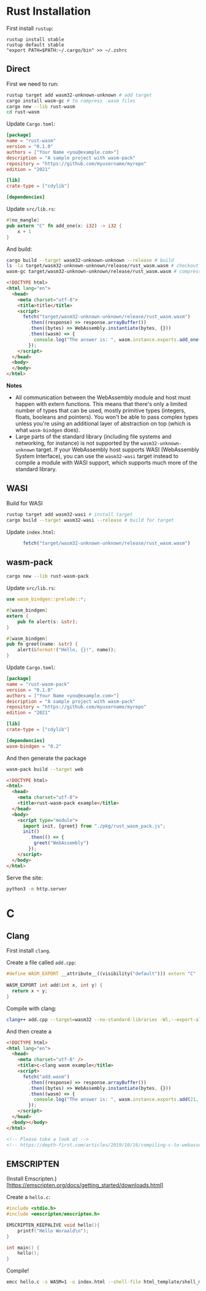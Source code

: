 
# Rust Installation


First install `rustup`:

```shell
rustup install stable
rustup default stable
"export PATH=$PATH:~/.cargo/bin" >> ~/.zshrc
```

## Direct

First we need to run:

```sh
rustup target add wasm32-unknown-unknown # add target
cargo install wasm-gc # to compress .wasm files
cargo new --lib rust-wasm
cd rust-wasm
```

Update `Cargo.toml`:

```toml
[package]
name = "rust-wasm"
version = "0.1.0"
authors = ["Your Name <you@example.com>"]
description = "A sample project with wasm-pack"
repository = "https://github.com/myusername/myrepo"
edition = "2021"

[lib]
crate-type = ["cdylib"]

[dependencies]
```

Update `src/lib.rs`:

```rust
#[no_mangle]
pub extern "C" fn add_one(x: i32) -> i32 {
    x + 1
}
```

And build:

```sh
cargo build --target wasm32-unknown-unknown --release # build
ls -la target/wasm32-unknown-unknown/release/rust_wasm.wasm # checkout the file
wasm-gc target/wasm32-unknown-unknown/release/rust_wasm.wasm # compressing 
```

```html
<!DOCTYPE html>
<html lang="en">
  <head>
    <meta charset="utf-8">
    <title>title</title>
    <script>
      fetch("target/wasm32-unknown-unknown/release/rust_wasm.wasm")
        .then((response) => response.arrayBuffer())
        .then((bytes) => WebAssembly.instantiate(bytes, {}))
        .then((wasm) => {
          console.log("The answer is: ", wasm.instance.exports.add_one(13));
        });
    </script>
  </head>
  <body>
  </body>
</html>

```


**Notes**

- All communication between the WebAssembly module and host must happen with extern functions. This means that there's only a limited number of types that can be used, mostly primitive types (integers, floats, booleans and pointers). You won't be able to pass complex types unless you're using an additional layer of abstraction on top (which is what `wasm-bindgen` does).
- Large parts of the standard library (including file systems and networking, for instance) is not supported by the `wasm32-unknown-unknown` target. If your WebAssembly host supports WASI (WebAssembly System Interface), you can use the `wasm32-wasi` target instead to compile a module with WASI support, which supports much more of the standard library.

## WASI

Build for WASI
```sh
rustup target add wasm32-wasi # install target
cargo build --target wasm32-wasi --release # build for target
```

Update `index.html`:

```js
      fetch("target/wasm32-unknown-unknown/release/rust_wasm.wasm")
```



## wasm-pack

```sh
cargo new --lib rust-wasm-pack
```

Update `src/lib.rs`:

```rust
use wasm_bindgen::prelude::*;

#[wasm_bindgen]
extern {
    pub fn alert(s: &str);
}

#[wasm_bindgen]
pub fn greet(name: &str) {
    alert(&format!("Hello, {}!", name));
}
```

Update `Cargo.toml`:

```toml
[package]
name = "rust-wasm-pack"
version = "0.1.0"
authors = ["Your Name <you@example.com>"]
description = "A sample project with wasm-pack"
repository = "https://github.com/myusername/myrepo"
edition = "2021"

[lib]
crate-type = ["cdylib"]

[dependencies]
wasm-bindgen = "0.2"
```

And then generate the package

```sh
wasm-pack build --target web
```

```html
<!DOCTYPE html>
<html>
  <head>
    <meta charset="utf-8">
    <title>rust-wasm-pack example</title>
  </head>
  <body>
    <script type="module">
      import init, {greet} from "./pkg/rust_wasm_pack.js";
      init()
        .then(() => {
          greet("WebAssembly")
        });
    </script>
  </body>
</html>
```

Serve the site:
```sh
python3 -m http.server
```

# C

## Clang
First install `clang`.

Create a file called `add.cpp`:

```cpp
#define WASM_EXPORT __attribute__((visibility("default"))) extern "C"
 
WASM_EXPORT int add(int x, int y) {
  return x + y;
}

```

Compile with clang:
```sh
clang++ add.cpp --target=wasm32 --no-standard-libraries -Wl,--export-all -Wl,--no-entry -o add.wasm
```

And then create a 
```html
<!DOCTYPE html>
<html lang="en">
  <head>
    <meta charset="utf-8" />
    <title>c-clang wasm example</title>
    <script>
      fetch("add.wasm")
        .then((response) => response.arrayBuffer())
        .then((bytes) => WebAssembly.instantiate(bytes, {}))
        .then((wasm) => {
          console.log("The answer is: ", wasm.instance.exports.add(21, 22));
        });
    </script>
  </head>
  <body></body>
</html>

<!-- Please take a look at -->
<!-- https://depth-first.com/articles/2019/10/16/compiling-c-to-webassembly-and-running-it-without-emscripten/ -->


```

## EMSCRIPTEN

(Install Emscripten.)[https://emscripten.org/docs/getting_started/downloads.html]

Create a `hello.c`:
```c
#include <stdio.h>
#include <emscripten/emscripten.h>

EMSCRIPTEN_KEEPALIVE void hello(){
    printf("Hello Woraald\n");
}

int main() {
    hello();
}
```

Compile!
```sh
emcc hello.c -s WASM=1 -o index.html --shell-file html_template/shell_minimal.html
```
